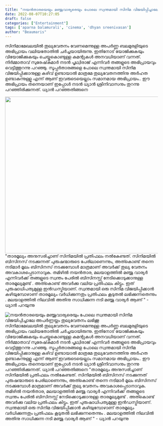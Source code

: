 ```yaml
---
title: "നയൻ‌താരയെയും മഞ്ജുവാര്യരെയും പോലെ സ്വന്തമായി സിനിമ വിജയിപ്പിച്ചാലേ അപർണ്ണയ്ക്കും തുല്യവേതനം ലഭിക്കൂ"
date: 2022-08-07T10:27:05
draft: false
categories: ["Entertainment"]
tags: ['aparna balamurali', 'cinema', 'dhyan sreenivasan']
author: "Beaumaris"
---
```


സിനിമാമേഖലയിൽ തുല്യവേതനം വേണമെന്നുള്ള അപർണ്ണ ബലമുരളിയുടെ അഭിപ്രായം വലിയതോതിൽ ചർച്ചയായിരുന്നു. ഇതിനോട് യോജിക്കുകയും വിയോജിക്കുകയും ചെയ്തുകൊണ്ടുള്ള കമന്റുകൾ അനവധിയാണ് വന്നത്. നിർമ്മാതാവ് സുരേഷ്‌കുമാർ നടൻ പൃഥ്വിരാജ് എന്നിവർ തങ്ങളുടെ അഭിപ്രായവും വെട്ടിത്തുറന്നു പറഞ്ഞു. സൂപ്പർതാരങ്ങളെ പോലെ സ്വന്തമായി സിനിമ വിജയിപ്പിക്കാനുള്ള കഴിവ് ഉണ്ടായാൽ മാത്രമേ തുല്യവേതനത്തിനു അർഹത ഉണ്ടാകുന്നുള്ളൂ എന്ന് ആണ് ഇവരുടെയെല്ലാം സമാനമായ അഭിപ്രായം.. ഈ അഭിപ്രായം തന്നെയാണ് ഇപ്പോൾ നടൻ ധ്യാൻ ശ്രീനിവാസനും തുറന്നു പറഞ്ഞിരിക്കുന്നത്. ധ്യാൻ പറഞ്ഞതിങ്ങനെ

<img class="wp-image-345657 aligncenter" src="https://cdn.boolokam.com/articles/2022/08/4y4yu.jpg" alt="" width="776" height="517" />"താരമൂല്യം അനുസരിച്ചാണ് സിനിമയില്‍ പ്രതിഫലം നല്‍കേണ്ടത്. സിനിമയിൽ ബിസിനസ് നടക്കുന്നത് പുരുഷന്മാരുടെ പേരിലാണെന്നും, അത്കൊണ്ട് തന്നെ നടിമാര്‍ മൂലം ബിസിനസ് നടക്കുമ്പോൾ മാത്രമാണ് അവര്‍ക്ക് തുല്യ വേതനം അവകാശപ്പെടാനാവുക. തമിഴിൽ നയൻ‌താര, മലയാളത്തിൽ മഞ്ജു വാര്യർ എന്നിവർക്ക് തങ്ങളുടെ സ്വന്തം പേരിൽ ബിസിനസ്സ് നേടിക്കൊടുക്കാനുള്ള താരമൂല്യമുണ്ട് . അത്കൊണ്ട് അവർക്കു വലിയ പ്രതിഫലം കിട്ടും. ഇത് പുരുഷാധിപത്യമുള്ള ഇന്‍ഡസ്ട്രിയാണ്. സ്വന്തമായി ഒരു സിനിമ വിജയിപ്പിക്കാന്‍ കഴിയുമ്പോഴാണ് താരമൂല്യം വർധിക്കുന്നതും പ്രതിഫലം കൂടുതൽ ലഭിക്കുന്നതെന്നും . മലയാളത്തിൽ നിലവിൽ അതിനു സാധിക്കുന്ന നടി മഞ്ജു വാര്യർ ആണ് " - ധ്യാൻ പറയുന്നു


![നയൻ‌താരയെയും മഞ്ജുവാര്യരെയും പോലെ സ്വന്തമായി സിനിമ വിജയിപ്പിച്ചാലേ അപർണ്ണയ്ക്കും തുല്യവേതനം ലഭിക്കൂ](https://cdn.boolokam.com/articles/2022/08/4y4yu.jpg)സിനിമാമേഖലയിൽ തുല്യവേതനം വേണമെന്നുള്ള അപർണ്ണ ബലമുരളിയുടെ അഭിപ്രായം വലിയതോതിൽ ചർച്ചയായിരുന്നു. ഇതിനോട് യോജിക്കുകയും വിയോജിക്കുകയും ചെയ്തുകൊണ്ടുള്ള കമന്റുകൾ അനവധിയാണ് വന്നത്. നിർമ്മാതാവ് സുരേഷ്‌കുമാർ നടൻ പൃഥ്വിരാജ് എന്നിവർ തങ്ങളുടെ അഭിപ്രായവും വെട്ടിത്തുറന്നു പറഞ്ഞു. സൂപ്പർതാരങ്ങളെ പോലെ സ്വന്തമായി സിനിമ വിജയിപ്പിക്കാനുള്ള കഴിവ് ഉണ്ടായാൽ മാത്രമേ തുല്യവേതനത്തിനു അർഹത ഉണ്ടാകുന്നുള്ളൂ എന്ന് ആണ് ഇവരുടെയെല്ലാം സമാനമായ അഭിപ്രായം.. ഈ അഭിപ്രായം തന്നെയാണ് ഇപ്പോൾ നടൻ ധ്യാൻ ശ്രീനിവാസനും തുറന്നു പറഞ്ഞിരിക്കുന്നത്. ധ്യാൻ പറഞ്ഞതിങ്ങനെ "താരമൂല്യം അനുസരിച്ചാണ് സിനിമയില്‍ പ്രതിഫലം നല്‍കേണ്ടത്. സിനിമയിൽ ബിസിനസ് നടക്കുന്നത് പുരുഷന്മാരുടെ പേരിലാണെന്നും, അത്കൊണ്ട് തന്നെ നടിമാര്‍ മൂലം ബിസിനസ് നടക്കുമ്പോൾ മാത്രമാണ് അവര്‍ക്ക് തുല്യ വേതനം അവകാശപ്പെടാനാവുക. തമിഴിൽ നയൻ‌താര, മലയാളത്തിൽ മഞ്ജു വാര്യർ എന്നിവർക്ക് തങ്ങളുടെ സ്വന്തം പേരിൽ ബിസിനസ്സ് നേടിക്കൊടുക്കാനുള്ള താരമൂല്യമുണ്ട് . അത്കൊണ്ട് അവർക്കു വലിയ പ്രതിഫലം കിട്ടും. ഇത് പുരുഷാധിപത്യമുള്ള ഇന്‍ഡസ്ട്രിയാണ്. സ്വന്തമായി ഒരു സിനിമ വിജയിപ്പിക്കാന്‍ കഴിയുമ്പോഴാണ് താരമൂല്യം വർധിക്കുന്നതും പ്രതിഫലം കൂടുതൽ ലഭിക്കുന്നതെന്നും . മലയാളത്തിൽ നിലവിൽ അതിനു സാധിക്കുന്ന നടി മഞ്ജു വാര്യർ ആണ് " - ധ്യാൻ പറയുന്നു
